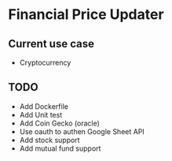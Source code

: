 # Financial Price Updater

## Current use case

- Cryptocurrency

## TODO

- Add Dockerfile
- Add Unit test
- Add Coin Gecko (oracle)
- Use oauth to authen Google Sheet API
- Add stock support
- Add mutual fund support
